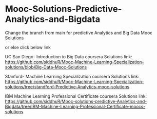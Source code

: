 # Mooc-Solutions-Predictive-Analytics-and-Bigdata

Change the branch from main for predictive Analytics and Big Data Mooc Solutions

or else click below link

UC San Diego- Introduction to Big Data coursera Solutions link:
https://github.com/siddhuR/Mooc-Machine-Learning-Specialization-solutions/blob/Big-Data-Mooc-Solutions

Stanford- Machine Learning Specialization coursera Solutions link:
https://github.com/siddhuR/Mooc-Machine-Learning-Specialization-solutions/tree/standford-Predictive-Analytics-mooc-solutions

IBM Machine Learning Professional Certificate coursera Solutions link:
https://github.com/siddhuR/Mooc-solutions-predictive-Analytics-and-Bigdata/tree/IBM-Machine-Learning-Professional-Certificate-moocs-solutions
